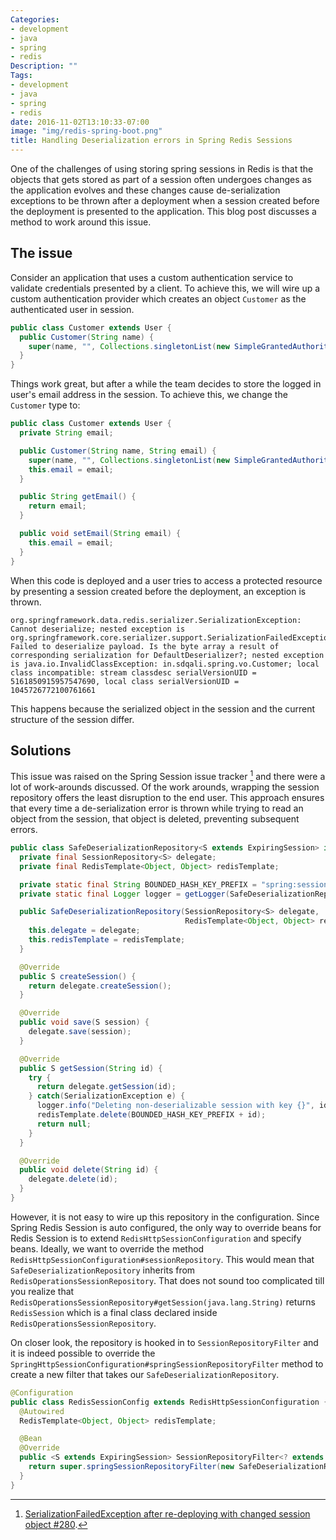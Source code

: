 ```yaml
---
Categories:
- development
- java
- spring
- redis
Description: ""
Tags:
- development
- java
- spring
- redis
date: 2016-11-02T13:10:33-07:00
image: "img/redis-spring-boot.png"
title: Handling Deserialization errors in Spring Redis Sessions
---
```

One of the challenges of using storing spring sessions in Redis is that the objects that gets stored as part of a session often undergoes changes as the application evolves and these changes cause de-serialization exceptions to be thrown after a deployment when a session created before the deployment is presented to the application. This blog post discusses a method to work around this issue.

<!--more-->

## The issue
Consider an application that uses a custom authentication service to validate credentials presented by a client. To achieve this, we will wire up a custom authentication provider which creates an object `Customer` as the authenticated user in session.
```java
public class Customer extends User {
  public Customer(String name) {
    super(name, "", Collections.singletonList(new SimpleGrantedAuthority("USER")));
  }
}
```
Things work great, but after a while the team decides to store the logged in user's email address in the session. To achieve this, we change the `Customer` type to:
```java
public class Customer extends User {
  private String email;

  public Customer(String name, String email) {
    super(name, "", Collections.singletonList(new SimpleGrantedAuthority("USER")));
    this.email = email;
  }

  public String getEmail() {
    return email;
  }

  public void setEmail(String email) {
    this.email = email;
  }
}
```
When this code is deployed and a user tries to access a protected resource by presenting a session created before the deployment, an exception is thrown.
```
org.springframework.data.redis.serializer.SerializationException: Cannot deserialize; nested exception is org.springframework.core.serializer.support.SerializationFailedException: Failed to deserialize payload. Is the byte array a result of corresponding serialization for DefaultDeserializer?; nested exception is java.io.InvalidClassException: in.sdqali.spring.vo.Customer; local class incompatible: stream classdesc serialVersionUID = 5161850915957547690, local class serialVersionUID = 1045726772100761661
```
This happens because the serialized object in the session and the current structure of the session differ.

## Solutions
This issue was raised on the Spring Session issue tracker [^1] and there were a lot of work-arounds discussed. Of the work arounds, wrapping the session repository offers the least disruption to the end user.
This approach ensures that every time a de-serialization error is thrown while trying to read an object from the session, that object is deleted, preventing subsequent errors.

```java
public class SafeDeserializationRepository<S extends ExpiringSession> implements SessionRepository<S> {
  private final SessionRepository<S> delegate;
  private final RedisTemplate<Object, Object> redisTemplate;

  private static final String BOUNDED_HASH_KEY_PREFIX = "spring:session:sessions:";
  private static final Logger logger = getLogger(SafeDeserializationRepository.class);

  public SafeDeserializationRepository(SessionRepository<S> delegate,
                                       RedisTemplate<Object, Object> redisTemplate) {
    this.delegate = delegate;
    this.redisTemplate = redisTemplate;
  }

  @Override
  public S createSession() {
    return delegate.createSession();
  }

  @Override
  public void save(S session) {
    delegate.save(session);
  }

  @Override
  public S getSession(String id) {
    try {
      return delegate.getSession(id);
    } catch(SerializationException e) {
      logger.info("Deleting non-deserializable session with key {}", id);
      redisTemplate.delete(BOUNDED_HASH_KEY_PREFIX + id);
      return null;
    }
  }

  @Override
  public void delete(String id) {
    delegate.delete(id);
  }
}
```

However, it is not easy to wire up this repository in the configuration. Since Spring Redis Session is auto configured, the only way to override beans for Redis Session is to extend `RedisHttpSessionConfiguration` and specify beans. Ideally, we want to override the method `RedisHttpSessionConfiguration#sessionRepository`. This would mean that `SafeDeserializationRepository` inherits from `RedisOperationsSessionRepository`. That does not sound too complicated till you realize that `RedisOperationsSessionRepository#getSession(java.lang.String)` returns `RedisSession` which is a final class declared inside `RedisOperationsSessionRepository`.

On closer look, the repository is hooked in to `SessionRepositoryFilter` and it is indeed possible to override the `SpringHttpSessionConfiguration#springSessionRepositoryFilter` method to create a new filter that takes our `SafeDeserializationRepository`.

```java
@Configuration
public class RedisSessionConfig extends RedisHttpSessionConfiguration {
  @Autowired
  RedisTemplate<Object, Object> redisTemplate;

  @Bean
  @Override
  public <S extends ExpiringSession> SessionRepositoryFilter<? extends ExpiringSession> springSessionRepositoryFilter(SessionRepository<S> sessionRepository) {
    return super.springSessionRepositoryFilter(new SafeDeserializationRepository<>(sessionRepository, redisTemplate));
  }
}
```


[^1]: [SerializationFailedException after re-deploying with changed session object #280](https://github.com/spring-projects/spring-session/issues/280).
